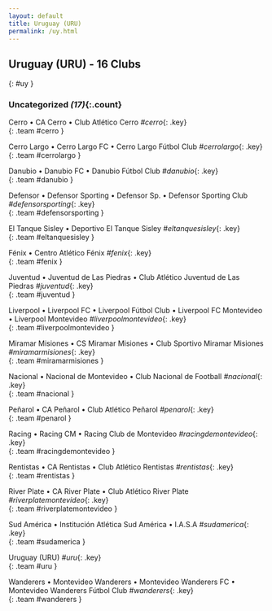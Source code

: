 ```yaml
---
layout: default
title: Uruguay (URU)
permalink: /uy.html
---
```



## Uruguay (URU) - 16 Clubs
{: #uy }









### Uncategorized _(17)_{:.count}


Cerro • CA Cerro • Club Atlético Cerro   _#cerro_{: .key} <br>
{: .team #cerro }

Cerro Largo • Cerro Largo FC • Cerro Largo Fútbol Club   _#cerrolargo_{: .key} <br>
{: .team #cerrolargo }

Danubio • Danubio FC • Danubio Fútbol Club   _#danubio_{: .key} <br>
{: .team #danubio }

Defensor • Defensor Sporting • Defensor Sp. • Defensor Sporting Club   _#defensorsporting_{: .key} <br>
{: .team #defensorsporting }

El Tanque Sisley • Deportivo El Tanque Sisley   _#eltanquesisley_{: .key} <br>
{: .team #eltanquesisley }

Fénix • Centro Atlético Fénix   _#fenix_{: .key} <br>
{: .team #fenix }

Juventud • Juventud de Las Piedras • Club Atlético Juventud de Las Piedras   _#juventud_{: .key} <br>
{: .team #juventud }

Liverpool • Liverpool FC • Liverpool Fútbol Club • Liverpool FC Montevideo • Liverpool Montevideo   _#liverpoolmontevideo_{: .key} <br>
{: .team #liverpoolmontevideo }

Miramar Misiones • CS Miramar Misiones • Club Sportivo Miramar Misiones   _#miramarmisiones_{: .key} <br>
{: .team #miramarmisiones }

Nacional • Nacional de Montevideo • Club Nacional de Football   _#nacional_{: .key} <br>
{: .team #nacional }

Peñarol • CA Peñarol • Club Atlético Peñarol   _#penarol_{: .key} <br>
{: .team #penarol }

Racing • Racing CM • Racing Club de Montevideo   _#racingdemontevideo_{: .key} <br>
{: .team #racingdemontevideo }

Rentistas • CA Rentistas • Club Atlético Rentistas   _#rentistas_{: .key} <br>
{: .team #rentistas }

River Plate • CA River Plate • Club Atlético River Plate   _#riverplatemontevideo_{: .key} <br>
{: .team #riverplatemontevideo }

Sud América • Institución Atlética Sud América • I.A.S.A   _#sudamerica_{: .key} <br>
{: .team #sudamerica }

Uruguay  (URU)  _#uru_{: .key} <br>
{: .team #uru }

Wanderers • Montevideo Wanderers • Montevideo Wanderers FC • Montevideo Wanderers Fútbol Club   _#wanderers_{: .key} <br>
{: .team #wanderers }


 
